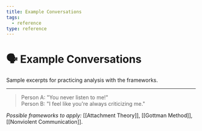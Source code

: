 ```yaml
---
title: Example Conversations
tags:
  - reference
type: reference
---
```


<!-- @format -->

# 🗣 Example Conversations

Sample excerpts for practicing analysis with the frameworks.

---

> Person A: "You never listen to me!"  
> Person B: "I feel like you're always criticizing me."

_Possible frameworks to apply:_ [[Attachment Theory]], [[Gottman Method]], [[Nonviolent Communication]].
